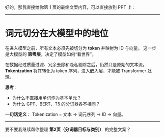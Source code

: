 好的，那我直接给你第 1 页的最终文案内容，可以直接放到 PPT 上：

---

# 词元切分在大模型中的地位

在进入模型之前，所有文本必须先被切分为 **token** 并映射为 ID 与向量。
这一步是大模型的 **第零层**，决定了模型如何“看世界”。

在数据经过质量过滤、冗余去除和隐私剔除之后，仍然只是原始的文本流。
**Tokenization** 将其转化为 token 序列，进入嵌入层，才能被 Transformer 处理。

**思考**：

* 为什么不直接用单词作为基本单元？
* 为什么 GPT、BERT、T5 的分词器各不相同？

**一句话定义**：
Tokenization = 文本 → 词元序列 → ID → 向量。

---

要不要我继续帮你整理 **第2页（分词器目标与类别）** 的完整文案？
